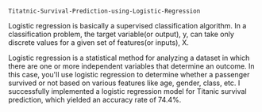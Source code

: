                                                                     Titatnic-Survival-Prediction-using-Logistic-Regression

Logistic regression is basically a supervised classification algorithm. In a classification problem, the target variable(or output), y, can take only discrete values for a given set of features(or inputs), X.

Logistic regression is a statistical method for analyzing a dataset in which there are one or more independent variables that determine an outcome. In this case, you'll use logistic regression to determine whether a passenger survived or not based on various features like age, gender, class, etc.
I successfully implemented a logistic regression model for Titanic survival prediction, which yielded an accuracy rate of 74.4%. 
